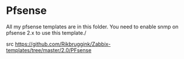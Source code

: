 Pfsense
================

All my pfsense templates are in this folder.
You need to enable snmp on pfsense 2.x to use this template./

src https://github.com/Rikbruggink/Zabbix-templates/tree/master/2.0/PFsense
